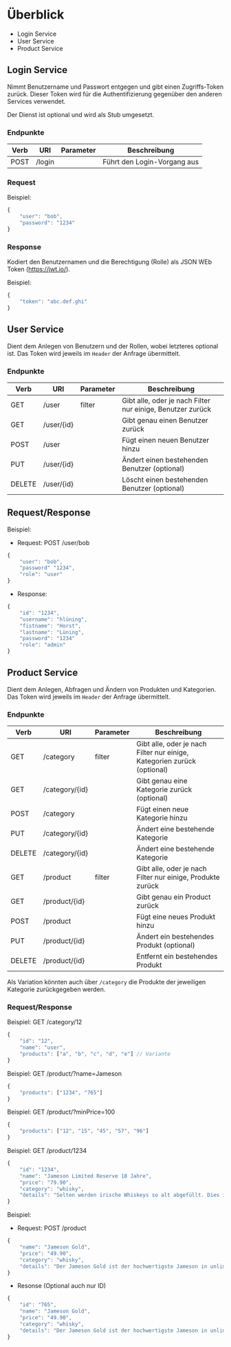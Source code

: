 # Überblick
- Login Service
- User Service
- Product Service

## Login Service
Nimmt Benutzername und Passwort entgegen und gibt einen Zugriffs-Token zurück. Dieser Token wird für die Authentifizierung gegenüber den anderen Services verwendet.

Der Dienst ist optional und wird als Stub umgesetzt.

### Endpunkte
| Verb | URI | Parameter | Beschreibung |
|------|-----|-----------|--------------|
| POST | /login |  | Führt den Login-Vorgang aus |

### Request
Beispiel:

```javascript
{
    "user": "bob",
    "password": "1234"
}
```

### Response
Kodiert den Benutzernamen und die Berechtigung (Rolle) als JSON WEb Token (https://jwt.io/).

Beispiel:

```javascript
{
    "token": "abc.def.ghi"
}
```

## User Service
Dient dem Anlegen von Benutzern und der Rollen, wobei letzteres optional ist. Das Token wird jeweils im `Header` der Anfrage übermittelt.

### Endpunkte
| Verb | URI | Parameter | Beschreibung |
|------|-----|-----------|--------------|
| GET  | /user      | filter | Gibt alle, oder je nach Filter nur einige, Benutzer zurück |
| GET  | /user/{id} |  | Gibt genau einen Benutzer zurück |
| POST | /user      |  | Fügt einen neuen Benutzer hinzu |
| PUT  | /user/{id} |  | Ändert einen bestehenden Benutzer (optional) |
| DELETE  | /user/{id} |  | Löscht einen bestehenden Benutzer (optional) |

## Request/Response
Beispiel:
- Request: POST /user/bob

```javascript
{
    "user": "bob",
    "password" "1234",
    "role": "user"
}
```

- Response:

```javascript
{
    "id": "1234",
    "username": "hlüning",
    "fistname": "Horst",
    "lastname": "Lüning",
    "password": "1234"
    "role": "admin"
}
```

## Product Service
Dient dem Anlegen, Abfragen und Ändern von Produkten und Kategorien. Das Token wird jeweils im `Header` der Anfrage übermittelt.

### Endpunkte
| Verb | URI | Parameter | Beschreibung |
|------|-----|-----------|--------------|
| GET  | /category      | filter | Gibt alle, oder je nach Filter nur einige, Kategorien zurück (optional) |
| GET  | /category/{id} |  | Gibt genau eine Kategorie zurück (optional) |
| POST | /category      |  | Fügt einen neue Kategorie hinzu |
| PUT  | /category/{id} |  | Ändert eine bestehende Kategorie |
| DELETE  | /category/{id} |  | Ändert eine bestehende Kategorie |
| GET  | /product      | filter | Gibt alle, oder je nach Filter nur einige, Produkte zurück |
| GET  | /product/{id} |  | Gibt genau ein Product zurück |
| POST | /product      |  | Fügt eine neues Produkt hinzu |
| PUT  | /product/{id} |  | Ändert ein bestehendes Produkt (optional) |
| DELETE  | /product/{id} |  | Entfernt ein bestehendes Produkt |

Als Variation könnten auch über `/category` die Produkte der jeweiligen Kategorie zurückgegeben werden.

### Request/Response
Beispiel: GET /category/12

```javascript
{
    "id": "12",
    "name": "user",
    "products": ["a", "b", "c", "d", "e"] // Variante
}
```

Beispiel: GET /product/?name=Jameson

```javascript
{
    "products": ["1234", "765"]
}
```

Beispiel: GET /product/?minPrice=100

```javascript
{
    "products": ["12", "15", "45", "57", "96"]
}
```

Beispiel: GET /product/1234

```javascript
{
    "id": "1234",
    "name": "Jameson Limited Reserve 18 Jahre",
    "price": "79.90",
    "category": "whisky",
    "details": "Selten werden irische Whiskeys so alt abgefüllt. Dies ist eine Komposition lang gereifter irischer Whiskeys. Sicherlich einer der besten Whiskeys aus Irland."
}
```

Beispiel:
- Request: POST /product

```javascript
{
    "name": "Jameson Gold",
    "price": "49.90",
    "category": "whisky",
    "details": "Der Jameson Gold ist der hochwertigste Jameson in unlimitierter Abfüllung. Ein frischer Whiskey mit komplexen Pot Still Charakter, der durch eine Portion Sherryfass Whiskey abgemildert wird. Der Abgang ist lang und kräftig."
}
```
- Resonse (Optional auch nur ID)

```javascript
{
    "id": "765",
    "name": "Jameson Gold",
    "price": "49.90",
    "category": "whisky",
    "details": "Der Jameson Gold ist der hochwertigste Jameson in unlimitierter Abfüllung. Ein frischer Whiskey mit komplexen Pot Still Charakter, der durch eine Portion Sherryfass Whiskey abgemildert wird. Der Abgang ist lang und kräftig."
}
```